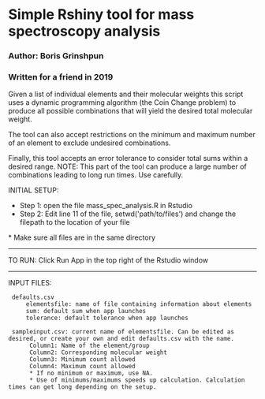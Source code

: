 # Simple Rshiny tool for mass spectroscopy analysis 

### Author: Boris Grinshpun ###
### Written for a friend in 2019 ###

Given a list of individual elements and their molecular weights this script uses a dynamic programming algorithm (the Coin Change problem) to produce all possible combinations that will yield the desired total molecular weight.

The tool can also accept restrictions on the minimum and maximum number of an element to exclude undesired combinations.

Finally, this tool accepts an error tolerance to consider total sums within a desired range. NOTE: This part of the tool can produce a large number of combinations leading to long run times. Use carefully.


INITIAL SETUP:
* Step 1: open the file mass_spec_analysis.R in Rstudio
* Step 2: Edit line 11 of the file, setwd('path/to/files') and change the filepath to the location of your file

\* Make sure all files are in the same directory

----------------------------------------------
TO RUN:
Click Run App in the top right of the Rstudio window

----------------------------------------------
INPUT FILES:

     defaults.csv
         elementsfile: name of file containing information about elements
         sum: default sum when app launches
         tolerance: default tolerance when app launches

     sampleinput.csv: current name of elementsfile. Can be edited as desired, or create your own and edit defaults.csv with the name.
          Column1: Name of the element/group
          Column2: Corresponding molecular weight
          Column3: Minimum count allowed
          Column4: Maximum count allowed
          * If no minimum or maximum, use NA.
          * Use of minimums/maximums speeds up calculation. Calculation times can get long depending on the setup.

